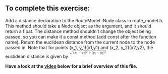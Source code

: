 ## To complete this exercise:
Add a distance declaration to the RouteModel::Node class in route_model.h. This method should take a Node object as the argument, and it should return a float. The distance method shouldn’t change the object being passed, so you can make it a const method (add const after the function name).
Return the euclidean distance from the current node to the node passed in. Note that for points (x_1, y_1)(x1​,y1​) and (x_2, y_2)(x2​,y2​), the euclidean distance is given by
![Scan results](./sqr.png)

<b>Have a look at the [video](https://www.bootcampai.org/courses/c-developer-nanodegree-program/lesson/10-code-write-the-distance-function) below for a brief overview of this file.</b>
